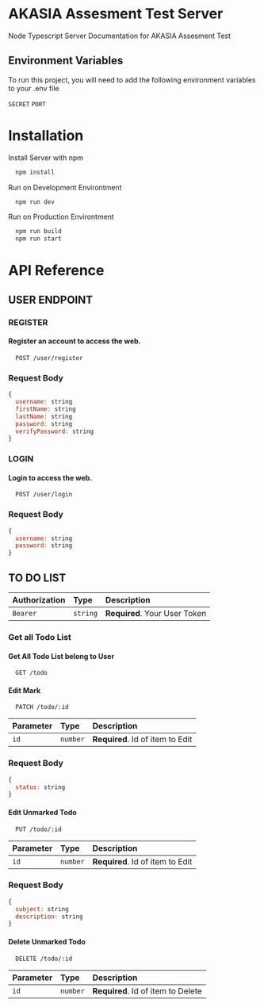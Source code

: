
# AKASIA Assesment Test Server



Node Typescript Server Documentation for AKASIA Assesment Test





## Environment Variables

To run this project, you will need to add the following environment variables to your .env file

`SECRET`
`PORT`


# Installation

Install Server with npm

```bash
  npm install
```

Run on Development Environtment
```bash
  npm run dev
```

Run on Production Environtment
```bash
  npm run build
  npm run start
```
    
# API Reference

## USER ENDPOINT

### REGISTER
#### Register an account to access the web.

```http
  POST /user/register
```

### Request Body

```javascript
{
  username: string
  firstName: string
  lastName: string
  password: string
  verifyPassword: string
}
```

### LOGIN
#### Login to access the web.

```http
  POST /user/login
```

### Request Body

```javascript
{
  username: string
  password: string
}
```

## TO DO LIST

| Authorization | Type     | Description              |
| :-------- | :------- | :--------------------------- |
| `Bearer` | `string` | **Required**. Your User Token |

### Get all Todo List
#### Get All Todo List belong to User

```http
  GET /todo
```

#### Edit Mark

```http
  PATCH /todo/:id
```

| Parameter | Type     | Description                       |
| :-------- | :------- | :-------------------------------- |
| `id`      | `number` | **Required**. Id of item to Edit  |

### Request Body

```javascript
{
  status: string
}
```


#### Edit Unmarked Todo

```http
  PUT /todo/:id
```

| Parameter | Type     | Description                       |
| :-------- | :------- | :-------------------------------- |
| `id`      | `number` | **Required**. Id of item to Edit  |


### Request Body

```javascript
{
  subject: string
  description: string
}
```

#### Delete Unmarked Todo

```http
  DELETE /todo/:id
```

| Parameter | Type     | Description                         |
| :-------- | :------- | :---------------------------------- |
| `id`      | `number` | **Required**. Id of item to Delete  |
